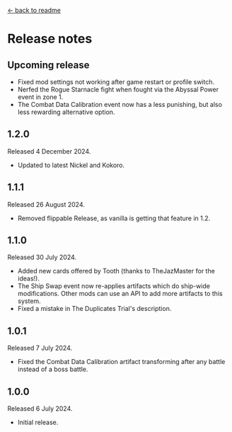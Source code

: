 [← back to readme](README.md)

# Release notes

## Upcoming release

* Fixed mod settings not working after game restart or profile switch.
* Nerfed the Rogue Starnacle fight when fought via the Abyssal Power event in zone 1.
* The Combat Data Calibration event now has a less punishing, but also less rewarding alternative option.

## 1.2.0
Released 4 December 2024.

* Updated to latest Nickel and Kokoro.

## 1.1.1
Released 26 August 2024.

* Removed flippable Release, as vanilla is getting that feature in 1.2.

## 1.1.0
Released 30 July 2024.

* Added new cards offered by Tooth (thanks to TheJazMaster for the ideas!).
* The Ship Swap event now re-applies artifacts which do ship-wide modifications. Other mods can use an API to add more artifacts to this system.
* Fixed a mistake in The Duplicates Trial's description.

## 1.0.1
Released 7 July 2024.

* Fixed the Combat Data Calibration artifact transforming after any battle instead of a boss battle.

## 1.0.0
Released 6 July 2024.

* Initial release.